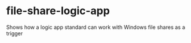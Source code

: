 # file-share-logic-app
Shows how a logic app standard can work with Windows file shares as a trigger
